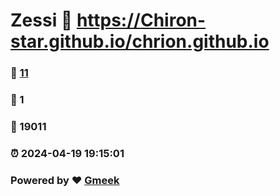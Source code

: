 # Zessi :link: https://Chiron-star.github.io/chrion.github.io 
### :page_facing_up: [11](https://Chiron-star.github.io/chrion.github.io/tag.html) 
### :speech_balloon: 1 
### :hibiscus: 19011 
### :alarm_clock: 2024-04-19 19:15:01 
### Powered by :heart: [Gmeek](https://github.com/Meekdai/Gmeek)
